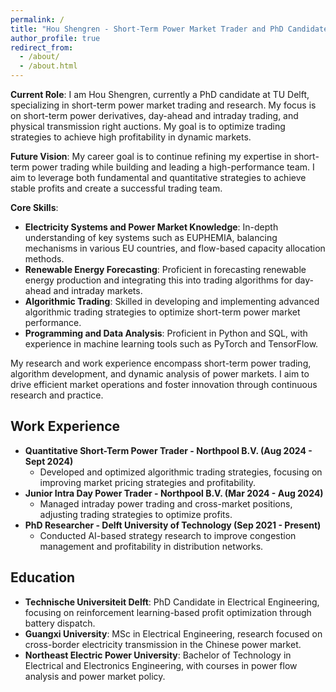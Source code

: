 ```yaml
---
permalink: /
title: "Hou Shengren - Short-Term Power Market Trader and PhD Candidate"
author_profile: true
redirect_from: 
  - /about/
  - /about.html
---
```

**Current Role**:
I am Hou Shengren, currently a PhD candidate at TU Delft, specializing in short-term power market trading and research. My focus is on short-term power derivatives, day-ahead and intraday trading, and physical transmission right auctions. My goal is to optimize trading strategies to achieve high profitability in dynamic markets.

**Future Vision**:
My career goal is to continue refining my expertise in short-term power trading while building and leading a high-performance team. I aim to leverage both fundamental and quantitative strategies to achieve stable profits and create a successful trading team.

**Core Skills**:
- **Electricity Systems and Power Market Knowledge**: In-depth understanding of key systems such as EUPHEMIA, balancing mechanisms in various EU countries, and flow-based capacity allocation methods.
- **Renewable Energy Forecasting**: Proficient in forecasting renewable energy production and integrating this into trading algorithms for day-ahead and intraday markets.
- **Algorithmic Trading**: Skilled in developing and implementing advanced algorithmic trading strategies to optimize short-term power market performance.
- **Programming and Data Analysis**: Proficient in Python and SQL, with experience in machine learning tools such as PyTorch and TensorFlow.

My research and work experience encompass short-term power trading, algorithm development, and dynamic analysis of power markets. I aim to drive efficient market operations and foster innovation through continuous research and practice.

Work Experience
------
- **Quantitative Short-Term Power Trader - Northpool B.V. (Aug 2024 - Sept 2024)**
  - Developed and optimized algorithmic trading strategies, focusing on improving market pricing strategies and profitability.
- **Junior Intra Day Power Trader - Northpool B.V. (Mar 2024 - Aug 2024)**
  - Managed intraday power trading and cross-market positions, adjusting trading strategies to optimize profits.
- **PhD Researcher - Delft University of Technology (Sep 2021 - Present)**
  - Conducted AI-based strategy research to improve congestion management and profitability in distribution networks.

Education
------
- **Technische Universiteit Delft**: PhD Candidate in Electrical Engineering, focusing on reinforcement learning-based profit optimization through battery dispatch.
- **Guangxi University**: MSc in Electrical Engineering, research focused on cross-border electricity transmission in the Chinese power market.
- **Northeast Electric Power University**: Bachelor of Technology in Electrical and Electronics Engineering, with courses in power flow analysis and power market policy.

<!-- Projects
------
- **Algorithm Trading for Cross-Border Trading in DA/ID Power Market**
- **Arbitrage Strategy in DA/ID Power Market**
- **Towards Smart Energy Transition in TU Delft**: Developed a digital twin for real-time monitoring and analysis of the distribution network at the TU Delft campus.

Awards and Achievements
------
- **Champion of China Reinforcement Learning Application Competition (2022)**
- **National Excellent Graduate Student Award (2020)** -->
